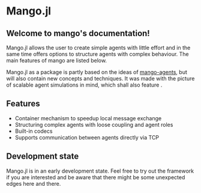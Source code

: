 # Mango.jl

## Welcome to mango's documentation!

Mango.jl allows the user to create simple agents with little effort and in the same time offers options to structure agents with complex behaviour. The main features of mango are listed below.

Mango.jl as a package is partly based on the ideas of [mango-agents](mango-agents.readthedocs.io), but will also contain new concepts and techniques. It was made with the picture of scalable agent simulations in mind, which shall also feature .

## Features
* Container mechanism to speedup local message exchange
* Structuring complex agents with loose coupling and agent roles
* Built-in codecs
* Supports communication between agents directly via TCP

## Development state
Mango.jl is in an early development state. Feel free to try out the framework if you are interested and be aware that there might be some unexpected edges here and there.